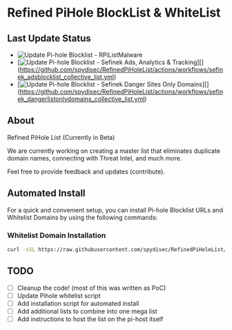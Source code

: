 # Refined PiHole BlockList & WhiteList

## Last Update Status

- ![Update Pi-hole Blocklist - RPiListMalware](https://github.com/spydisec/RefinedPiHoleList/actions/workflows/adb2pihole_RPiListMalware.yml/badge.svg) [](https://github.com/spydisec/RefinedPiHoleList/actions/workflows/adb2pihole_RPiListMalware.yml)
- [![Update Pi-hole Blocklist - Sefinek Ads, Analytics & Tracking](https://github.com/spydisec/RefinedPiHoleList/actions/workflows/sefinek_adsblocklist_collective_list.yml/badge.svg)][]
  (https://github.com/spydisec/RefinedPiHoleList/actions/workflows/sefinek_adsblocklist_collective_list.yml)
- [![Update Pi-hole Blocklist - Sefinek Danger Sites Only Domains](https://github.com/spydisec/RefinedPiHoleList/actions/workflows/sefinek_dangerlistonlydomains_collective_list.yml/badge.svg)][]
  (https://github.com/spydisec/RefinedPiHoleList/actions/workflows/sefinek_dangerlistonlydomains_collective_list.yml)

## About

Refined PiHole List (Currently in Beta)

We are currently working on creating a master list that eliminates duplicate domain names, connecting with Threat Intel, and much more.

Feel free to provide feedback and updates (contribute).

## Automated Install

For a quick and convenient setup, you can install Pi-hole Blocklist URLs and Whitelist Domains by using the following commands:

### Whitelist Domain Installation

```bash
curl -sSL https://raw.githubusercontent.com/spydisec/RefinedPiHoleList/main/automated%20install/piholeblocklist_easy_install.sh | bash
```

## TODO

- [ ] Cleanup the code! (most of this was written as PoC)
- [ ] Update Pihole whitelist script
- [ ] Add installation script for automated install
- [ ] Add additional lists to combine into one mega list
- [ ] Add instructions to host the list on the pi-host itself
